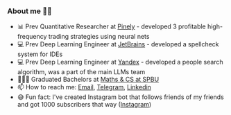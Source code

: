 ### About me 👋🏻

- 📊 Prev Quantitative Researcher at [Pinely](https://pinely.com/) - developed 3 profitable high-frequency trading strategies using neural nets
- 💻 Prev Deep Learning Engineer at [JetBrains](https://jetbrains.com/) - developed a spellcheck system for IDEs
- 💻 Prev Deep Learning Engineer at [Yandex](https://yandex.com/) - developed a people search algorithm, was a part of the main LLMs team
- 👨🏼‍🎓 Graduated Bachelors at [Maths & CS at SPBU](https://math-cs.spbu.ru/en/)
- 📫 How to reach me: [Email](oleg@evolva.ai), [Telegram](https://telegram.me/melnikoff_oleg), [Linkedin](https://www.linkedin.com/in/melnikoff-oleg/)
- 😅 Fun fact: I've created Instagram bot that follows friends of my friends and got 1000 subscribers that way ([Instagram](https://instagram.com/melnikoff_oleg))
